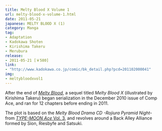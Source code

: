 ```yaml
---
title: Melty Blood X Volume 1
url: melty-blood-x-volume-1.html
date: 2011-05-21
japanese: MELTY BLOOD X (1)
category: Manga
tag:
- Adaptation
- Kadokawa Shoten
- Kirishima Takeru
- Merubura
release:
- 2011-05-21 [￥580]
link:
- "http://www.kadokawa.co.jp/comic/bk_detail.php?pcd=201102000041"
img:
- meltybloodxvol1
---
```


After the end of [*Melty Blood*](melty-blood-volume-9.html), a sequel titled *Melty Blood X* (illustrated by Kirishima Takeru) began serialization in the December 2010 issue of Comp Ace, and ran for 12 chapters before ending in 2011.

The plot is based on the *Melty Blood Drama CD -Rojiura Pyramid Night-* from [*TYPE-MOON Ace* Vol. 3](type-moon-ace-vol-3.html), and revolves around a Back Alley Alliance formed by Sion, Riesbyfe and Satsuki.